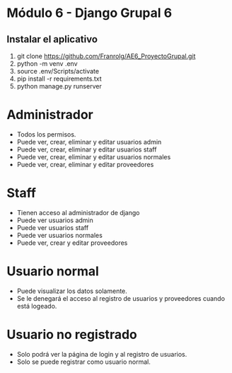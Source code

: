 # Módulo 6 - Django Grupal 6

## Instalar el aplicativo

1. git clone https://github.com/Franrolg/AE6_ProyectoGrupal.git
2. python -m venv .env
3. source .env/Scripts/activate
4. pip install -r requirements.txt
5. python manage.py runserver

# Administrador
- Todos los permisos.
- Puede ver, crear, eliminar y editar usuarios admin
- Puede ver, crear, eliminar y editar usuarios staff
- Puede ver, crear, eliminar y editar usuarios normales
- Puede ver, crear, eliminar y editar proveedores

# Staff
- Tienen acceso al administrador de django
- Puede ver usuarios admin
- Puede ver usuarios staff
- Puede ver usuarios normales
- Puede ver, crear y editar proveedores

# Usuario normal
- Puede visualizar los datos solamente.
- Se le denegará el acceso al registro de usuarios y proveedores cuando está logeado.

# Usuario no registrado
- Solo podrá ver la página de login y al registro de usuarios.
- Solo se puede registrar como usuario normal.